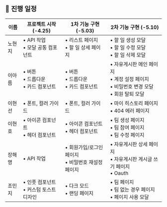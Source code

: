 ## 🚀 진행 일정

| 이름   | 프로젝트 시작 (-4.25)                       | 1차 기능 구현 (-5.03)                                  | 2차 기능 구현 (-5.10)                                                                            |
| ------ | ------------------------------------------- | ------------------------------------------------------ | ------------------------------------------------------------------------------------------------ |
| 노현지 | • API 작업 <br> • 모달 공통 컴포넌트        | • 리스트 페이지 <br> • 할 일 상세 페이지               | • 할 일 생성 모달 <br> • 할 일 수정 모달 <br> • 할 일 삭제 모달                                  |
| 이아름 | • 버튼 <br> • 드롭다운 <br> • 카드 컴포넌트 | • 버튼 <br> • 드롭다운 <br> • 카드 컴포넌트            | • 자유게시판 메인 페이지 <br> • 계정 설정 페이지 <br> • 비밀번호 변경 모달 <br> • 회원 탈퇴 모달 |
| 이현선 | • 폰트, 컬러 가이드                         | • 폰트, 컬러 가이드                                    | • 마이 히스토리 페이지 <br> • 404 에러 페이지                                                    |
| 이현호 | • 아이콘 컴포넌트 <br> • 헤더 컴포넌트      | • 아이콘 컴포넌트 <br> • 헤더 컴포넌트                 | • 팀 생성 페이지 <br> • 팀 참여 페이지 <br> • 팀 수정 페이지                                     |
| 장해명 | • API 작업                                  | • 회원가입/로그인 페이지 <br> • 비밀번호 재설정 페이지 | • 자유게시판 상세 페이지 <br> • 자유게시판 게시글 쓰기 페이지 <br> • Oauth                       |
| 조민지 | • 인풋 컴포넌트 <br> • 커스텀 토스트 디자인 | • 다크 모드 <br> • 랜딩 페이지                         | • 팀 페이지 <br> • 팀 없는 경우 페이지 <br> • 페이지 사용 모달                                   |
